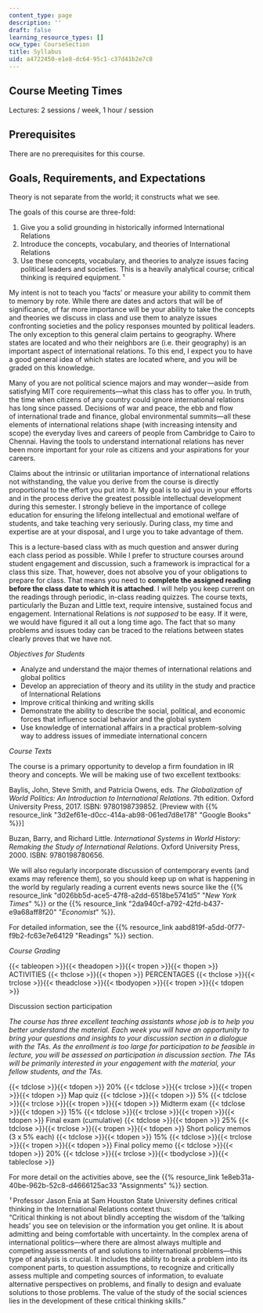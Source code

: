 ```yaml
---
content_type: page
description: ''
draft: false
learning_resource_types: []
ocw_type: CourseSection
title: Syllabus
uid: a4722450-e1e8-dc64-95c1-c37d41b2e7c8
---
```

## Course Meeting Times 

Lectures: 2 sessions / week, 1 hour / session

## Prerequisites

There are no prerequisites for this course.

## Goals, Requirements, and Expectations

Theory is not separate from the world; it constructs what we see.

The goals of this course are three-fold:

1. Give you a solid grounding in historically informed International Relations
2. Introduce the concepts, vocabulary, and theories of International Relations
3. Use these concepts, vocabulary, and theories to analyze issues facing political leaders and societies. This is a heavily analytical course; critical thinking is required equipment. ¹

My intent is not to teach you ‘facts’ or measure your ability to commit them to memory by rote. While there are dates and actors that will be of significance, of far more importance will be your ability to take the concepts and theories we discuss in class and use them to analyze issues confronting societies and the policy responses mounted by political leaders. The only exception to this general claim pertains to geography. Where states are located and who their neighbors are (i.e. their geography) is an important aspect of international relations. To this end, I expect you to have a good general idea of which states are located where, and you will be graded on this knowledge.

Many of you are not political science majors and may wonder—aside from satisfying MIT core requirements—what this class has to offer you. In truth, the time when citizens of any country could ignore international relations has long since passed. Decisions of war and peace, the ebb and flow of international trade and finance, global environmental summits—all these elements of international relations shape (with increasing intensity and scope) the everyday lives and careers of people from Cambridge to Cairo to Chennai. Having the tools to understand international relations has never been more important for your role as citizens and your aspirations for your careers.

Claims about the intrinsic or utilitarian importance of international relations not withstanding, the value you derive from the course is directly proportional to the effort you put into it. My goal is to aid you in your efforts and in the process derive the greatest possible intellectual development during this semester. I strongly believe in the importance of college education for ensuring the lifelong intellectual and emotional welfare of students, and take teaching very seriously. During class, my time and expertise are at your disposal, and I urge you to take advantage of them.

This is a lecture-based class with as much question and answer during each class period as possible. While I prefer to structure courses around student engagement and discussion, such a framework is impractical for a class this size. That, however, does not absolve you of your obligations to prepare for class. That means you need to **complete the assigned reading before the class date to which it is attached**. I will help you keep current on the readings through periodic, in-class reading quizzes. The course texts, particularly the Buzan and Little text, require intensive, sustained focus and engagement. International Relations is _not supposed_ to be easy. If it were, we would have figured it all out a long time ago. The fact that so many problems and issues today can be traced to the relations between states clearly proves that we have not.

_Objectives for Students_

- Analyze and understand the major themes of international relations and global politics
- Develop an appreciation of theory and its utility in the study and practice of International Relations
- Improve critical thinking and writing skills
- Demonstrate the ability to describe the social, political, and economic forces that influence social behavior and the global system
- Use knowledge of international affairs in a practical problem-solving way to address issues of immediate international concern

_Course Texts_

The course is a primary opportunity to develop a firm foundation in IR theory and concepts. We will be making use of two excellent textbooks:

Baylis, John, Steve Smith, and Patricia Owens, eds. _The Globalization of World Politics: An Introduction to International Relations_. 7th edition. Oxford University Press, 2017. ISBN: 9780198739852. \[Preview with {{% resource_link "3d2ef61e-d0cc-414a-ab98-061ed7d8e178" "Google Books" %}}\]

Buzan, Barry, and Richard Little. _International Systems in World History: Remaking the Study of International Relations_. Oxford University Press, 2000. ISBN: 9780198780656. 

We will also regularly incorporate discussion of contemporary events (and exams may reference them), so you should keep up on what is happening in the world by regularly reading a current events news source like the {{% resource_link "d026bb5d-ace5-47f8-a2dd-6518be5741d5" "_New York Times_" %}} or the {{% resource_link "2da940cf-a792-42fd-b437-e9a68aff8f20" "_Economist_" %}}.

For detailed information, see the {{% resource_link aabd819f-a5dd-0f77-f9b2-fc63e7e64129 "Readings" %}} section.

_Course Grading_

{{< tableopen >}}{{< theadopen >}}{{< tropen >}}{{< thopen >}}
ACTIVITIES
{{< thclose >}}{{< thopen >}}
PERCENTAGES
{{< thclose >}}{{< trclose >}}{{< theadclose >}}{{< tbodyopen >}}{{< tropen >}}{{< tdopen >}}

Discussion section participation

_The course has three excellent teaching assistants whose job is to help you better understand the material. Each week you will have an opportunity to bring your questions and insights to your discussion section in a dialogue with the TAs. As the enrollment is too large for participation to be feasible in lecture, you will be assessed on participation in discussion section. The TAs will be primarily interested in your engagement with the material, your fellow students, and the TAs._

{{< tdclose >}}{{< tdopen >}}
20%
{{< tdclose >}}{{< trclose >}}{{< tropen >}}{{< tdopen >}}
Map quiz
{{< tdclose >}}{{< tdopen >}}
5%
{{< tdclose >}}{{< trclose >}}{{< tropen >}}{{< tdopen >}}
Midterm exam
{{< tdclose >}}{{< tdopen >}}
15%
{{< tdclose >}}{{< trclose >}}{{< tropen >}}{{< tdopen >}}
Final exam (cumulative)
{{< tdclose >}}{{< tdopen >}}
25%
{{< tdclose >}}{{< trclose >}}{{< tropen >}}{{< tdopen >}}
Short policy memos (3 x 5% each)
{{< tdclose >}}{{< tdopen >}}
15%
{{< tdclose >}}{{< trclose >}}{{< tropen >}}{{< tdopen >}}
Final policy memo
{{< tdclose >}}{{< tdopen >}}
20%
{{< tdclose >}}{{< trclose >}}{{< tbodyclose >}}{{< tableclose >}}

For more detail on the activities above, see the {{% resource_link 1e8eb31a-40be-962b-52c8-d4666125ac33 "Assignments" %}} section.

_¹_ Professor Jason Enia at Sam Houston State University defines critical thinking in the International Relations context thus:   
“Critical thinking is not about blindly accepting the wisdom of the ‘talking heads’ you see on television or the information you get online. It is about admitting and being comfortable with uncertainty. In the complex arena of international politics—where there are almost always multiple and competing assessments of and solutions to international problems—this type of analysis is crucial. It includes the ability to break a problem into its component parts, to question assumptions, to recognize and critically assess multiple and competing sources of information, to evaluate alternative perspectives on problems, and finally to design and evaluate solutions to those problems. The value of the study of the social sciences lies in the development of these critical thinking skills.”